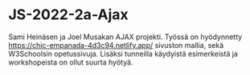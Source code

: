 # JS-2022-2a-Ajax

Sami Heinäsen ja Joel Musakan AJAX projekti. Työssä on hyödynnetty https://chic-empanada-4d3c94.netlify.app/ sivuston mallia, sekä W3Schoolsin opetussivuja.
Lisäksi tunneilla käydyistä esimerkeistä ja workshopeista on ollut suurta hyötyä.

